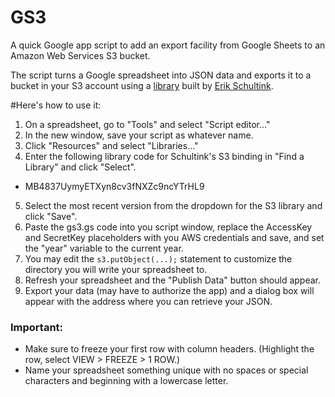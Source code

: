 # GS3
A quick Google app script to add an export facility from Google Sheets to an Amazon Web Services S3 bucket. 

The script turns a Google spreadsheet into JSON data and exports it to a bucket in your S3 account using a [library](https://script.google.com/a/dallasnews.com/d/1Qx-smYQLJ2B6ae7Pncbf_8QdFaNm0f-br4pbDg0DXsJ9mZJPdFcIEkw_/edit?usp=drive_web) built by [Erik Schultink](http://engetc.com/projects/amazon-s3-api-binding-for-google-apps-script/). 


#Here's how to use it:

1. On a spreadsheet, go to "Tools" and select "Script editor..."
2. In the new window, save your script as whatever name.
3. Click "Resources" and select "Libraries..."
4. Enter the following library code for Schultink's S3 binding in "Find a Library" and click "Select".
  - MB4837UymyETXyn8cv3fNXZc9ncYTrHL9
5. Select the most recent version from the dropdown for the S3 library and click "Save".
6. Paste the gs3.gs code into you script window, replace the AccessKey and SecretKey placeholders with you AWS credentials and save, and set the "year" variable to the current year.
7. You may edit the `s3.putObject(...);` statement to customize the directory you will write your spreadsheet to.
8. Refresh your spreadsheet and the "Publish Data" button should appear.
9. Export your data (may have to authorize the app) and a dialog box will appear with the address where you can retrieve your JSON.


### Important:
- Make sure to freeze your first row with column headers. (Highlight the row, select VIEW > FREEZE > 1 ROW.)
- Name your spreadsheet something unique with no spaces or special characters and beginning with a lowercase letter.
